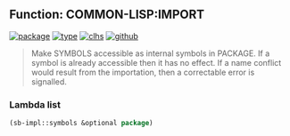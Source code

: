 ## Function: COMMON-LISP:IMPORT
[![package](https://img.shields.io/badge/Package-COMMON--LISP-5f9ea0.svg?style=social&colorA=999999)](../) [![type](https://img.shields.io/badge/Type-Function-5f9ea0.svg?style=social&colorA=999999)](../#function) [![clhs](https://img.shields.io/badge/CLHS-IMPORT-5f9ea0.svg?style=social&colorA=999999)](http://www.lispworks.com/documentation/HyperSpec/Body/f_import.htm) [![github](https://img.shields.io/badge/GitHub-View_the_source-5f9ea0.svg?style=social&colorA=999999&logo=github)](https://github.com/sbcl/sbcl/blob/master/src/code/target-package.lisp/) 

> Make SYMBOLS accessible as internal symbols in PACKAGE. If a symbol is
> already accessible then it has no effect. If a name conflict would result from
> the importation, then a correctable error is signalled.

### Lambda list
```cl
(sb-impl::symbols &optional package)
```
